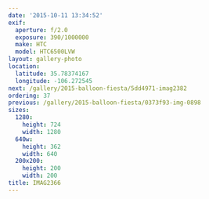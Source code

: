```yaml
---
date: '2015-10-11 13:34:52'
exif:
  aperture: f/2.0
  exposure: 390/1000000
  make: HTC
  model: HTC6500LVW
layout: gallery-photo
location:
  latitude: 35.78374167
  longitude: -106.272545
next: /gallery/2015-balloon-fiesta/5dd4971-imag2382
ordering: 37
previous: /gallery/2015-balloon-fiesta/0373f93-img-0898
sizes:
  1280:
    height: 724
    width: 1280
  640w:
    height: 362
    width: 640
  200x200:
    height: 200
    width: 200
title: IMAG2366
---
```

